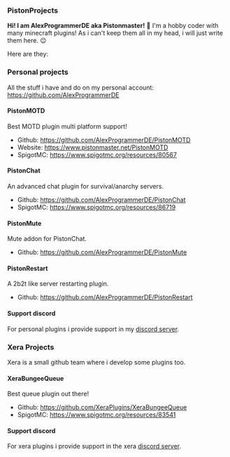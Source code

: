 ### PistonProjects
**Hi! I am AlexProgrammerDE aka Pistonmaster!** 👋
I'm a hobby coder with many minecraft plugins! As i can't keep them all in my head, i will just write them here. :wink:

Here are they:

### Personal projects
All the stuff i have and do on my personal account: https://github.com/AlexProgrammerDE

#### PistonMOTD
Best MOTD plugin multi platform support! 

* Github: https://github.com/AlexProgrammerDE/PistonMOTD
* Website: https://www.pistonmaster.net/PistonMOTD
* SpigotMC: https://www.spigotmc.org/resources/80567

#### PistonChat
An advanced chat plugin for survival/anarchy servers. 

* Github: https://github.com/AlexProgrammerDE/PistonChat
* SpigotMC: https://www.spigotmc.org/resources/86719

#### PistonMute
Mute addon for PistonChat. 

* Github: https://github.com/AlexProgrammerDE/PistonMute

#### PistonRestart
A 2b2t like server restarting plugin. 

* Github: https://github.com/AlexProgrammerDE/PistonRestart

#### Support discord
For personal plugins i provide support in my [discord server](https://discord.gg/CDrcxzH).

### Xera Projects
Xera is a small github team where i develop some plugins too.

#### XeraBungeeQueue
Best queue plugin out there! 

* Github: https://github.com/XeraPlugins/XeraBungeeQueue
* SpigotMC: https://www.spigotmc.org/resources/83541

#### Support discord
For xera plugins i provide support in the xera [discord server](https://discord.gg/WWm35Tc).
